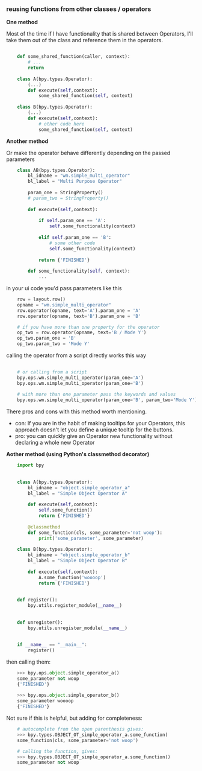 ### reusing functions from other classes / operators

**One method**

Most of the time if I have functionality that is shared between Operators, I'll take them out of the class and reference them in the operators.

```python

    def some_shared_function(caller, context):
        # ...
        return 
    
    class A(bpy.types.Operator):
        (...)
        def execute(self,context):
            some_shared_function(self, context)
    
    class B(bpy.types.Operator):
        (...)
        def execute(self,context):
            # other code here
            some_shared_function(self, context)

```

**Another method**  

Or make the operator behave differently depending on the passed parameters

```python
    class AB(bpy.types.Operator):
        bl_idname = "wm.simple_multi_operator"
        bl_label = "Multi Purpose Operator"
    
        param_one = StringProperty()
        # param_two = StringProperty()
    
        def execute(self,context):
    
            if self.param_one == 'A':
            	self.some_functionality(context)
    
            elif self.param_one == 'B':
            	# some other code
            	self.some_functionality(context)
    
            return {'FINISHED'}
    
        def some_functionality(self, context):
        	...

```
   
in your ui code you'd pass parameters like this

```python    
    row = layout.row()
    opname = "wm.simple_multi_operator"
    row.operator(opname, text='A').param_one = 'A'
    row.operator(opname, text='B').param_one = 'B'

    # if you have more than one property for the operator
    op_two = row.operator(opname, text='B / Mode Y')
    op_two.param_one = 'B'
    op_two.param_two = 'Mode Y'
```

calling the operator from a script directly works this way

```python
    
    # or calling from a script
    bpy.ops.wm.simple_multi_operator(param_one='A')
    bpy.ops.wm.simple_multi_operator(param_one='B')
    
    # with more than one parameter pass the keywords and values
    bpy.ops.wm.simple_multi_operator(param_one='B', param_two='Mode Y')

```
There pros and cons with this method worth mentioning. 
  
- con: If you are in the habit of making tooltips for your Operators, this approach doesn't let you define a unique tooltip for the buttons.  
- pro: you can quickly give an Operator new functionality without declaring a whole new Operator  


**Aother method (using Python's classmethod decorator)**

```python
    import bpy
    
    
    class A(bpy.types.Operator):
        bl_idname = "object.simple_operator_a"
        bl_label = "Simple Object Operator A"
        
        def execute(self,context):
            self.some_function()
            return {'FINISHED'}
        
        @classmethod
        def some_function(cls, some_parameter='not woop'):
            print('some_parameter', some_parameter)
    
    class B(bpy.types.Operator):
        bl_idname = "object.simple_operator_b"
        bl_label = "Simple Object Operator B"
            
        def execute(self,context):
            A.some_function('woooop')
            return {'FINISHED'}
    
    
    def register():
        bpy.utils.register_module(__name__)
    
    
    def unregister():
        bpy.utils.unregister_module(__name__)
    
    
    if __name__ == "__main__":
        register()

```

then calling them:

```python
    >>> bpy.ops.object.simple_operator_a()
    some_parameter not woop
    {'FINISHED'}
    
    >>> bpy.ops.object.simple_operator_b()
    some_parameter woooop
    {'FINISHED'}

```

Not sure if this is helpful, but adding for completeness:

```python
    # autocomplete from the open parenthesis gives:
    >>> bpy.types.OBJECT_OT_simple_operator_a.some_function(
    some_function(cls, some_parameter='not woop')

    # calling the function, gives:
    >>> bpy.types.OBJECT_OT_simple_operator_a.some_function()
    some_parameter not woop
```
